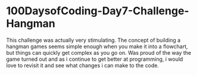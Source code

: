# 100DaysofCoding-Day7-Challenge-Hangman

This challenge was actually very stimulating. The concept of building a hangman games seems simple enough when you make it into a flowchart, but things can quickly get complex as you go on. Was proud of the way the game turned out and as i continue to get better at programming, i would love to revisit it and see what changes i can make to the code.
